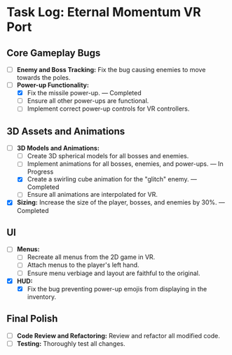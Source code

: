 # Task Log: Eternal Momentum VR Port

## Core Gameplay Bugs

* [ ] **Enemy and Boss Tracking:** Fix the bug causing enemies to move towards the poles.
* [ ] **Power-up Functionality:**
    * [x] Fix the missile power-up. — Completed
    * [ ] Ensure all other power-ups are functional.
    * [ ] Implement correct power-up controls for VR controllers.

## 3D Assets and Animations

* [ ] **3D Models and Animations:**
    * [ ] Create 3D spherical models for all bosses and enemies.
    * [ ] Implement animations for all bosses, enemies, and power-ups. — In Progress
    * [x] Create a swirling cube animation for the "glitch" enemy. — Completed
    * [ ] Ensure all animations are interpolated for VR.
* [x] **Sizing:** Increase the size of the player, bosses, and enemies by 30%. — Completed

## UI

* [ ] **Menus:**
    * [ ] Recreate all menus from the 2D game in VR.
    * [ ] Attach menus to the player's left hand.
    * [ ] Ensure menu verbiage and layout are faithful to the original.
* [x] **HUD:**
    * [x] Fix the bug preventing power-up emojis from displaying in the inventory.

## Final Polish

* [ ] **Code Review and Refactoring:** Review and refactor all modified code.
* [ ] **Testing:** Thoroughly test all changes.
